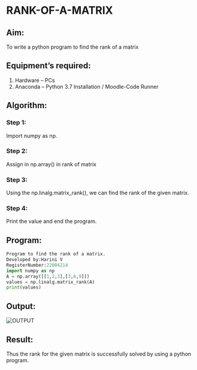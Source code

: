 # RANK-OF-A-MATRIX
## Aim:
To write a python program to find the rank of a matrix
## Equipment’s required:
1. 	Hardware – PCs
2. 	Anaconda – Python 3.7 Installation / Moodle-Code Runner
## Algorithm:
### Step 1:
Import numpy as np.
### Step 2: 
Assign in np.array() in rank of matrix
### Step 3:
Using the np.linalg.matrix_rank(), we can find the rank of the given matrix.
### Step 4: 
Print the value and end the program.

## Program:
```python
Program to find the rank of a matrix.
Developed by:Harini V
RegisterNumber:22004214
import numpy as np
A = np.array([[1,2,3],[3,6,9]])
values = np.linalg.matrix_rank(A)
print(values)
```

## Output:
![OUTPUT](/output01.png)
## Result:
Thus the rank for the given matrix is successfully solved by  using a python program.


